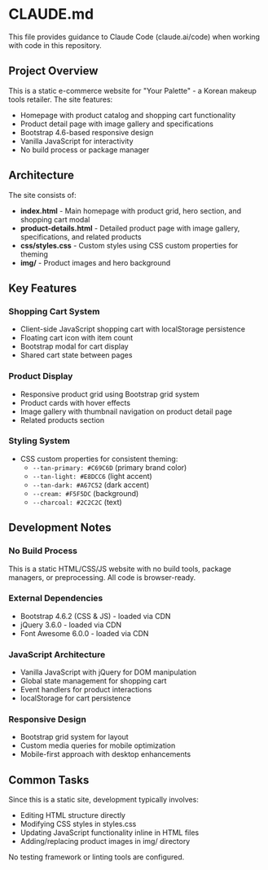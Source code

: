 # CLAUDE.md

This file provides guidance to Claude Code (claude.ai/code) when working with code in this repository.

## Project Overview

This is a static e-commerce website for "Your Palette" - a Korean makeup tools retailer. The site features:
- Homepage with product catalog and shopping cart functionality
- Product detail page with image gallery and specifications
- Bootstrap 4.6-based responsive design
- Vanilla JavaScript for interactivity
- No build process or package manager

## Architecture

The site consists of:
- **index.html** - Main homepage with product grid, hero section, and shopping cart modal
- **product-details.html** - Detailed product page with image gallery, specifications, and related products
- **css/styles.css** - Custom styles using CSS custom properties for theming
- **img/** - Product images and hero background

## Key Features

### Shopping Cart System
- Client-side JavaScript shopping cart with localStorage persistence
- Floating cart icon with item count
- Bootstrap modal for cart display
- Shared cart state between pages

### Product Display
- Responsive product grid using Bootstrap grid system
- Product cards with hover effects
- Image gallery with thumbnail navigation on product detail page
- Related products section

### Styling System
- CSS custom properties for consistent theming:
  - `--tan-primary: #C69C6D` (primary brand color)
  - `--tan-light: #E8DCC6` (light accent)
  - `--tan-dark: #A67C52` (dark accent)
  - `--cream: #F5F5DC` (background)
  - `--charcoal: #2C2C2C` (text)

## Development Notes

### No Build Process
This is a static HTML/CSS/JS website with no build tools, package managers, or preprocessing. All code is browser-ready.

### External Dependencies
- Bootstrap 4.6.2 (CSS & JS) - loaded via CDN
- jQuery 3.6.0 - loaded via CDN
- Font Awesome 6.0.0 - loaded via CDN

### JavaScript Architecture
- Vanilla JavaScript with jQuery for DOM manipulation
- Global state management for shopping cart
- Event handlers for product interactions
- localStorage for cart persistence

### Responsive Design
- Bootstrap grid system for layout
- Custom media queries for mobile optimization
- Mobile-first approach with desktop enhancements

## Common Tasks

Since this is a static site, development typically involves:
- Editing HTML structure directly
- Modifying CSS styles in styles.css
- Updating JavaScript functionality inline in HTML files
- Adding/replacing product images in img/ directory

No testing framework or linting tools are configured.